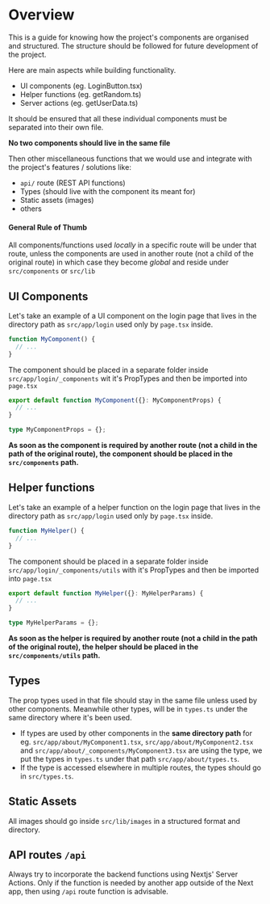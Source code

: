 # Overview

This is a guide for knowing how the project's components are organised and structured. The structure should be followed for future development of the project.

Here are main aspects while building functionality.

- UI components (eg. LoginButton.tsx)
- Helper functions (eg. getRandom.ts)
- Server actions (eg. getUserData.ts)

It should be ensured that all these individual components must be separated into their own file.

**No two components should live in the same file**

Then other miscellaneous functions that we would use and integrate with the project's features / solutions like:

- `api/` route (REST API functions)
- Types (should live with the component its meant for)
- Static assets (images)
- others

#### General Rule of Thumb

All components/functions used _locally_ in a specific route will be under that route, unless the components are used in another route (not a child of the original route) in which case they become _global_ and reside under `src/components` or `src/lib`

## UI Components

Let's take an example of a UI component on the login page that lives in the directory path as `src/app/login` used only by `page.tsx` inside.

```ts
function MyComponent() {
  // ...
}
```

The component should be placed in a separate folder inside `src/app/login/_components` wit it's PropTypes and then be imported into `page.tsx`

```ts
export default function MyComponent({}: MyComponentProps) {
  // ...
}

type MyComponentProps = {};
```

**As soon as the component is required by another route (not a child in the path of the original route), the component should be placed in the `src/components` path.**

## Helper functions

Let's take an example of a helper function on the login page that lives in the directory path as `src/app/login` used only by `page.tsx` inside.

```ts
function MyHelper() {
  // ...
}
```

The component should be placed in a separate folder inside `src/app/login/_components/utils` with it's PropTypes and then be imported into `page.tsx`

```ts
export default function MyHelper({}: MyHelperParams) {
  // ...
}

type MyHelperParams = {};
```

**As soon as the helper is required by another route (not a child in the path of the original route), the helper should be placed in the `src/components/utils` path.**

## Types

The prop types used in that file should stay in the same file unless used by other components.
Meanwhile other types, will be in `types.ts` under the same directory where it's been used.

- If types are used by other components in the **same directory path** for eg. `src/app/about/MyComponent1.tsx`, `src/app/about/MyComponent2.tsx` and `src/app/about/_components/MyComponent3.tsx` are using the type, we put the types in `types.ts` under that path `src/app/about/types.ts`.
- If the type is accessed elsewhere in multiple routes, the types should go in `src/types.ts`.

## Static Assets

All images should go inside `src/lib/images` in a structured format and directory.

## API routes `/api`

Always try to incorporate the backend functions using Nextjs' Server Actions. Only if the function is needed by another app outside of the Next app, then using `/api` route function is advisable.
